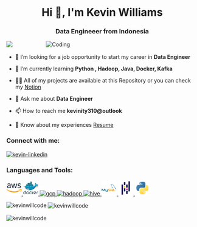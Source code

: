 <!-- [![MasterHead](https://img.freepik.com/free-photo/businesspeople-meeting-plan-analysis-graph-company-finance-strat_74952-1347.jpg?w=1800&t=st=1660934515~exp=1660935115~hmac=cf04cd2efa5f124546bb96f56d8b687333c0f75bdff7ae9082b52d9d57b88a3d)](https://rishavchanda.io) -->
<h1 align="center">Hi 👋, I'm Kevin Williams</h1>
<h3 align="center">Data Engineeer from Indonesia</h3>
<img align="right" alt="Coding" width="400" src="https://camo.githubusercontent.com/bdf64db7ecc488c26bedeca8dd6a4909eecb2f05b2d06698c14013fab5b4e5cf/68747470733a2f2f692e696d6775722e636f6d2f6d5649723230372e676966">

![](https://komarev.com/ghpvc/?username=kevinwillcode)

<!-- <p align="left"> <a href="https://twitter.com/" target="blank"><img src="https://img.shields.io/twitter/follow/?logo=twitter&style=for-the-badge" alt="" /></a> </p> -->

- 🔭 I’m looking for a job opportunity to start my career in **Data Engineer**

- 🌱 I’m currently learning **Python , Hadoop, Java, Docker, Kafka**

- 👨‍💻 All of my projects are available at this Repository or you can check my [Notion](https://bit.ly/Notion-Ragun)

- 💬 Ask me about **Data Engineer**

- 📫 How to reach me **kevinity310@outlook**

- 📄 Know about my experiences [Resume](https://bit.ly/kevinwill-resume)

<h3 align="left">Connect with me:</h3>
<p align="left">
<a href="https://bit.ly/kevinwill-resume" target="blank"><img align="center" src="https://raw.githubusercontent.com/rahuldkjain/github-profile-readme-generator/master/src/images/icons/Social/linked-in-alt.svg" alt="kevin-linkedin" height="30" width="40" /></a>
</p>

<h3 align="left">Languages and Tools:</h3>
<p align="left"> <a href="https://aws.amazon.com" target="_blank" rel="noreferrer"> <img src="https://raw.githubusercontent.com/devicons/devicon/master/icons/amazonwebservices/amazonwebservices-original-wordmark.svg" alt="aws" width="40" height="40"/> </a> <a href="https://www.docker.com/" target="_blank" rel="noreferrer"> <img src="https://raw.githubusercontent.com/devicons/devicon/master/icons/docker/docker-original-wordmark.svg" alt="docker" width="40" height="40"/> </a> <a href="https://cloud.google.com" target="_blank" rel="noreferrer"> <img src="https://www.vectorlogo.zone/logos/google_cloud/google_cloud-icon.svg" alt="gcp" width="40" height="40"/> </a> <a href="https://hadoop.apache.org/" target="_blank" rel="noreferrer"> <img src="https://www.vectorlogo.zone/logos/apache_hadoop/apache_hadoop-icon.svg" alt="hadoop" width="40" height="40"/> </a> <a href="https://hive.apache.org/" target="_blank" rel="noreferrer"> <img src="https://www.vectorlogo.zone/logos/apache_hive/apache_hive-icon.svg" alt="hive" width="40" height="40"/> </a> <a href="https://www.mysql.com/" target="_blank" rel="noreferrer"> <img src="https://raw.githubusercontent.com/devicons/devicon/master/icons/mysql/mysql-original-wordmark.svg" alt="mysql" width="40" height="40"/> </a>  <a href="https://pandas.pydata.org/" target="_blank" rel="noreferrer"> <img src="https://raw.githubusercontent.com/devicons/devicon/2ae2a900d2f041da66e950e4d48052658d850630/icons/pandas/pandas-original.svg" alt="pandas" width="40" height="40"/> </a> <a href="https://www.python.org" target="_blank" rel="noreferrer"> <img src="https://raw.githubusercontent.com/devicons/devicon/master/icons/python/python-original.svg" alt="python" width="40" height="40"/> </a> </p>

<p><img align="left" src="https://github-readme-stats.vercel.app/api/top-langs?username=kevinwillcode&show_icons=true&locale=en&layout=compact" alt="kevinwillcode" /></p>

<p>&nbsp;<img align="center" src="https://github-readme-stats.vercel.app/api?username=kevinwillcode&show_icons=true&locale=en" alt="kevinwillcode" /></p>

<p><img align="center" src="https://github-readme-streak-stats.herokuapp.com/?user=kevinwillcode&" alt="kevinwillcode" /></p>
